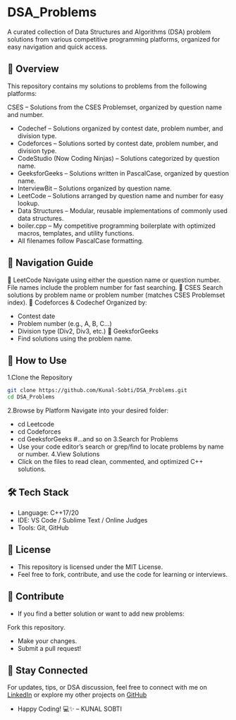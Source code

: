 # DSA_Problems
A curated collection of Data Structures and Algorithms (DSA) problem solutions from various competitive programming platforms, organized for easy navigation and quick access.
## 📂 Overview
This repository contains my solutions to problems from the following platforms:

CSES – Solutions from the CSES Problemset, organized by question name and number.
- Codechef – Solutions organized by contest date, problem number, and division type.
- Codeforces – Solutions sorted by contest date, problem number, and division type.
- CodeStudio (Now Coding Ninjas) – Solutions categorized by question name.
- GeeksforGeeks – Solutions written in PascalCase, organized by question name.
- InterviewBit – Solutions organized by question name.
- LeetCode – Solutions arranged by question name and number for easy lookup.
- Data Structures – Modular, reusable implementations of commonly used data structures.
- boiler.cpp – My competitive programming boilerplate with optimized macros, templates, and utility functions.
- All filenames follow PascalCase formatting.
## 🧭 Navigation Guide
🔹 LeetCode
Navigate using either the question name or question number.
File names include the problem number for fast searching.
🔹 CSES
Search solutions by problem name or problem number (matches CSES Problemset index).
🔹 Codeforces & Codechef
Organized by:
- Contest date
- Problem number (e.g., A, B, C…)
- Division type (Div2, Div3, etc.)
🔹 GeeksforGeeks
- Find solutions using the problem name.
## 🚀 How to Use
1.Clone the Repository

```sh
git clone https://github.com/Kunal-Sobti/DSA_Problems.git
cd DSA_Problems
```
2.Browse by Platform
Navigate into your desired folder:
- cd Leetcode
- cd Codeforces
- cd GeeksforGeeks
#...and so on
3.Search for Problems
- Use your code editor’s search or grep/find to locate problems by name or number.
4.View Solutions
- Click on the files to read clean, commented, and optimized C++ solutions.
## 🛠️ Tech Stack
- Language: C++17/20
- IDE: VS Code / Sublime Text / Online Judges
- Tools: Git, GitHub
## 📜 License
- This repository is licensed under the MIT License.
- Feel free to fork, contribute, and use the code for learning or interviews.

## 🙌 Contribute
- If you find a better solution or want to add new problems:

Fork this repository.
- Make your changes.
- Submit a pull request!
## 🎯 Stay Connected
For updates, tips, or DSA discussion, feel free to connect with me on [LinkedIn](https://www.linkedin.com/in/kunalsobti3204/) or explore my other projects on [GitHub](https://github.com/Kunal-Sobti)

- Happy Coding! 💻✨
– KUNAL SOBTI
